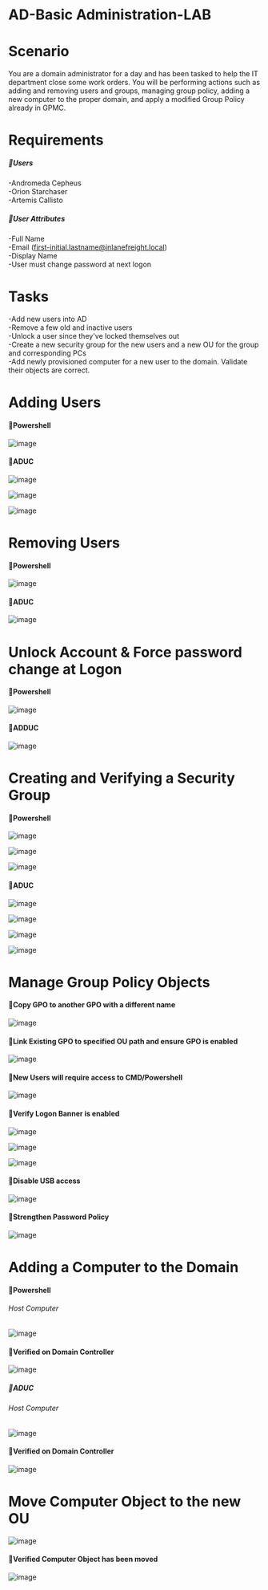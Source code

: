 # AD-Basic Administration-LAB

# Scenario
You are a domain administrator for a day and has been tasked to help the IT department close some work orders. You will be performing actions such as adding and removing users and groups, managing group policy, adding a new computer to the proper domain, and apply a modified Group Policy already in GPMC.

# Requirements
##### 🔸Users
-Andromeda Cepheus
<br />
-Orion Starchaser
<br />
-Artemis Callisto
<br />
##### 🔸User Attributes
-Full Name
<br />
-Email (first-initial.lastname@inlanefreight.local)
<br />
-Display Name
<br />
-User must change password at next logon
<br />

# Tasks
-Add new users into AD
<br />
-Remove a few old and inactive users
<br />
-Unlock a user since they've locked themselves out
<br />
-Create a new security group for the new users and a new OU for the group and corresponding PCs
<br />
-Add newly provisioned computer for a new user to the domain. Validate their objects are correct.
<br />

# Adding Users
#### 🔸Powershell
![image](https://github.com/user-attachments/assets/07fd3fa1-cf5d-414f-841b-44be65811688)
#### 🔸ADUC
![image](https://github.com/user-attachments/assets/33e9c477-97ab-41c7-9b2d-0d1443c014c7)

![image](https://github.com/user-attachments/assets/4f4c474d-467b-4572-ac3d-61efce6bdde6)

![image](https://github.com/user-attachments/assets/6280e923-63f2-428a-964c-14f3cc9fe97e)

# Removing Users
#### 🔸Powershell
![image](https://github.com/user-attachments/assets/101b4d0c-e78a-42e1-a8dd-1faea818cb9b)
#### 🔸ADUC
![image](https://github.com/user-attachments/assets/4dfee315-212e-4bcb-923e-8ca9201e450b)

# Unlock Account & Force password change at Logon
#### 🔸Powershell
![image](https://github.com/user-attachments/assets/515aa695-f227-41ed-96e3-90a1b2e6b21c)
#### 🔸ADDUC
![image](https://github.com/user-attachments/assets/18dfecda-39fe-41d9-8424-907616e8a14b)

# Creating and Verifying a Security Group
#### 🔸Powershell
![image](https://github.com/user-attachments/assets/d43b6a49-f88d-4a4f-9af1-933b297665da)

![image](https://github.com/user-attachments/assets/c803f83e-70d0-4630-9ecb-c84503bdc074)

![image](https://github.com/user-attachments/assets/2e790f3d-ddc5-4d67-8f7d-0a40e0224f9b)

#### 🔸ADUC
![image](https://github.com/user-attachments/assets/98baeb8e-9698-421a-a411-1e69b918b796)

![image](https://github.com/user-attachments/assets/26ce8ed9-ad9e-4d39-b7cd-75527efcf348)

![image](https://github.com/user-attachments/assets/5976313c-2848-4adc-ab2c-1bdb967ca28d)

![image](https://github.com/user-attachments/assets/5d95345a-5dc5-4774-87f2-17b3c8582f31)

# Manage Group Policy Objects
#### 🔸Copy GPO to another GPO with a different name
![image](https://github.com/user-attachments/assets/3d1e1203-9f27-4b3b-8c5b-58eeb51fd421)

#### 🔸Link Existing GPO to specified OU path and ensure GPO is enabled
![image](https://github.com/user-attachments/assets/5c58fbc0-c6e8-4815-924a-02a284ad56f9)

#### 🔸New Users will require access to CMD/Powershell
![image](https://github.com/user-attachments/assets/3a1ccb8d-6124-41e0-a6d3-9f41d88f98f4)

#### 🔸Verify Logon Banner is enabled
![image](https://github.com/user-attachments/assets/6e99be74-c149-4ddf-b0eb-2b963ffc0252)

![image](https://github.com/user-attachments/assets/bb43672b-4859-4ada-a73a-680579c3ca3d)

![image](https://github.com/user-attachments/assets/0621579e-4fca-4280-9b8e-eb1554e99ef5)

#### 🔸Disable USB access 
![image](https://github.com/user-attachments/assets/450c4561-e3a3-455c-862d-3c2a884632b8)

#### 🔸Strengthen Password Policy
![image](https://github.com/user-attachments/assets/b28b43ac-bb42-4230-a76b-c9256718b959)

# Adding a Computer to the Domain
#### 🔸Powershell
###### Host Computer
![image](https://github.com/user-attachments/assets/51f1da3e-5c50-48ca-8f50-307a1602c3a2)

#### 🔸Verified on Domain Controller
![image](https://github.com/user-attachments/assets/8e629b35-f0b1-4a7e-bbd2-d7eeb1c6d233)

##### 🔸ADUC
###### Host Computer
![image](https://github.com/user-attachments/assets/57be6327-88e9-4bc6-b104-fe61a0267fb4)

#### 🔸Verified on Domain Controller
![image](https://github.com/user-attachments/assets/f5551add-03c2-4faf-9a31-416cf38cfc2f)

# Move Computer Object to the new OU
![image](https://github.com/user-attachments/assets/215f8e5a-90ff-4668-9453-13ebeaca1772)

#### 🔸Verified Computer Object has been moved
![image](https://github.com/user-attachments/assets/bcdb1295-35b0-4f83-8af7-e4f6d1ad2014)


